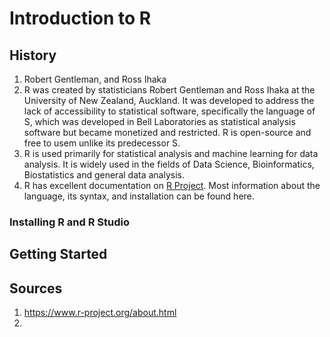 # Introduction to R

## History
1. Robert Gentleman, and Ross Ihaka
2. R was created by statisticians Robert Gentleman and Ross Ihaka at the University of New Zealand, Auckland. It was developed to address the lack of accessibility to statistical software, specifically the language of S, which was developed in Bell Laboratories as statistical analysis software but became monetized and restricted. R is open-source and free to usem unlike its predecessor S. 
3. R is used primarily for statistical analysis and machine learning for data analysis. It is widely used in the fields of Data Science, Bioinformatics, Biostatistics and general data analysis.
4. R has excellent documentation on [R Project](https://www.r-project.org/). Most information about the language, its syntax, and installation can be found here.
   
### Installing R and R Studio

## Getting Started
## Sources
1. https://www.r-project.org/about.html
2. 
